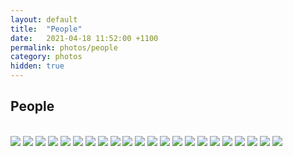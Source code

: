 ```yaml
---
layout: default
title:  "People"
date:   2021-04-18 11:52:00 +1100
permalink: photos/people
category: photos
hidden: true
---
```


## People

<br>

<div class="banner" data-height="100%" data-width="100%" data-slide-speed="900" data-autoslide="5000">
  <img src="/assets/img/photos/people/1.jpg" class="slider">
  <img src="/assets/img/photos/people/2.jpg" class="slider">
  <img src="/assets/img/photos/people/3.jpg" class="slider">
  <img src="/assets/img/photos/people/4.jpg" class="slider">
  <img src="/assets/img/photos/people/5.jpg" class="slider">
  <img src="/assets/img/photos/people/6.jpg" class="slider">
  <img src="/assets/img/photos/people/7.jpg" class="slider">
  <img src="/assets/img/photos/people/8.jpg" class="slider">
  <img src="/assets/img/photos/people/9.jpg" class="slider">
  <img src="/assets/img/photos/people/10.jpg" class="slider">
  <img src="/assets/img/photos/people/11.jpg" class="slider">
  <img src="/assets/img/photos/people/12.jpg" class="slider">
  <img src="/assets/img/photos/people/13.jpg" class="slider">
  <img src="/assets/img/photos/people/14.jpg" class="slider">
  <img src="/assets/img/photos/people/15.jpg" class="slider">
  <img src="/assets/img/photos/people/16.jpg" class="slider">
  <img src="/assets/img/photos/people/17.jpg" class="slider">
  <img src="/assets/img/photos/people/18.jpg" class="slider">
  <img src="/assets/img/photos/people/19.jpg" class="slider">
  <img src="/assets/img/photos/people/20.jpg" class="slider">
  <img src="/assets/img/photos/people/21.jpg" class="slider">
  <img src="/assets/img/photos/people/22.jpg" class="slider">

  <div class="previous-img"></div>
  <div class="next-img"></div>
</div>